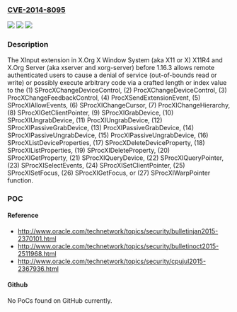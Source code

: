 ### [CVE-2014-8095](https://cve.mitre.org/cgi-bin/cvename.cgi?name=CVE-2014-8095)
![](https://img.shields.io/static/v1?label=Product&message=n%2Fa&color=blue)
![](https://img.shields.io/static/v1?label=Version&message=n%2Fa&color=blue)
![](https://img.shields.io/static/v1?label=Vulnerability&message=n%2Fa&color=brighgreen)

### Description

The XInput extension in X.Org X Window System (aka X11 or X) X11R4 and X.Org Server (aka xserver and xorg-server) before 1.16.3 allows remote authenticated users to cause a denial of service (out-of-bounds read or write) or possibly execute arbitrary code via a crafted length or index value to the (1) SProcXChangeDeviceControl, (2) ProcXChangeDeviceControl, (3) ProcXChangeFeedbackControl, (4) ProcXSendExtensionEvent, (5) SProcXIAllowEvents, (6) SProcXIChangeCursor, (7) ProcXIChangeHierarchy, (8) SProcXIGetClientPointer, (9) SProcXIGrabDevice, (10) SProcXIUngrabDevice, (11) ProcXIUngrabDevice, (12) SProcXIPassiveGrabDevice, (13) ProcXIPassiveGrabDevice, (14) SProcXIPassiveUngrabDevice, (15) ProcXIPassiveUngrabDevice, (16) SProcXListDeviceProperties, (17) SProcXDeleteDeviceProperty, (18) SProcXIListProperties, (19) SProcXIDeleteProperty, (20) SProcXIGetProperty, (21) SProcXIQueryDevice, (22) SProcXIQueryPointer, (23) SProcXISelectEvents, (24) SProcXISetClientPointer, (25) SProcXISetFocus, (26) SProcXIGetFocus, or (27) SProcXIWarpPointer function.

### POC

#### Reference
- http://www.oracle.com/technetwork/topics/security/bulletinjan2015-2370101.html
- http://www.oracle.com/technetwork/topics/security/bulletinoct2015-2511968.html
- http://www.oracle.com/technetwork/topics/security/cpujul2015-2367936.html

#### Github
No PoCs found on GitHub currently.


